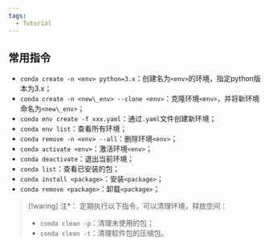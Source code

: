 ```yaml
---
tags:
  - Tutorial
---
```

## 常用指令
- `conda create -n <env> python=3.x`：创建名为`<env>`的环境，指定python版本为3.x；
- `conda create -n <new\_env> --clone <env>`：克隆环境`<env>`，并将新环境命名为`<new\_env>`；
- `conda env create -f xxx.yaml`：通过`.yaml`文件创建新环境；
- `conda env list`：查看所有环境；
- `conda remove -n <env> --all`：删除环境`<env>`；
- `conda activate <env>`：激活环境`<env>`；
- `conda deactivate`：退出当前环境；
- `conda list`：查看已安装的包；
- `conda install <package>`：安装`<package>`；
- `conda remove <package>`：卸载`<package>`；

> [!waring] 注*：
> 定期执行以下指令，可以清理环境，释放空间：
> - `conda clean -p`：清理未使用的包；
> - `conda clean -t`：清理软件包的压缩包。
